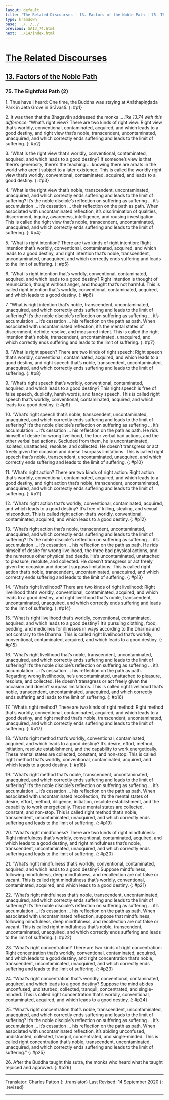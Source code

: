 ```yaml
---
layout: default
title: 'The Related Discourses | 13. Factors of the Noble Path | 75. The Eightfold Path (2)'
type: kramdown
base: ../../../
previous: SA13_74.html
next: ../14/index.html
---
```


# [The Related Discourses](../index.html)
## [13. Factors of the Noble Path](index.html)
### 75. The Eightfold Path (2)

1\. Thus have I heard: One time, the Buddha was staying at Anāthapiṇḍada Park in Jeta Grove in Śrāvastī.
{: #p1}

2\. It was then that the Bhagavān addressed the monks … *like 13.74 with this difference:* “What’s right view? There are two kinds of right view: Right view that’s worldly, conventional, contaminated, acquired, and which leads to a good destiny, and right view that’s noble, transcendent, uncontaminated, unacquired, and which correctly ends suffering and leads to the limit of suffering.
{: #p2}

3\. “What is the right view that’s worldly, conventional, contaminated, acquired, and which leads to a good destiny? If someone’s view is that there’s generosity, there’s the teaching … knowing there are arhats in the world who aren’t subject to a later existence. This is called the worldly right view that’s worldly, conventional, contaminated, acquired, and leads to a good destiny.
{: #p3}

4\. “What is the right view that’s noble, transcendent, uncontaminated, unacquired, and which correctly ends suffering and leads to the limit of suffering? It’s the noble disciple’s reflection on suffering as suffering … it’s accumulation … it’s cessation … their reflection on the path as path. When associated with uncontaminated reflection, it’s discrimination of qualities, discernment, inquiry, awareness, intelligence, and rousing investigation. This is called the right view that’s noble, transcendent, uncontaminated, unacquired, and which correctly ends suffering and leads to the limit of suffering.
{: #p4}

5\. “What is right intention? There are two kinds of right intention: Right intention that’s worldly, conventional, contaminated, acquired, and which leads to a good destiny, and right intention that’s noble, transcendent, uncontaminated, unacquired, and which correctly ends suffering and leads to the limit of suffering.
{: #p5}

6\. “What is right intention that’s worldly, conventional, contaminated, acquired, and which leads to a good destiny? Right intention is thought of renunciation, thought without anger, and thought that’s not harmful. This is called right intention that’s worldly, conventional, contaminated, acquired, and which leads to a good destiny.
{: #p6}

7\. “What is right intention that’s noble, transcendent, uncontaminated, unacquired, and which correctly ends suffering and leads to the limit of suffering? It’s the noble disciple’s reflection on suffering as suffering … it’s accumulation … it’s cessation … his reflection on the path as path. When associated with uncontaminated reflection, it’s the mental states of discernment, definite resolve, and measured intent. This is called the right intention that’s noble, transcendent, uncontaminated, unacquired, and which correctly ends suffering and leads to the limit of suffering.
{: #p7}

8\. “What is right speech? There are two kinds of right speech: Right speech that’s worldly, conventional, contaminated, acquired, and which leads to a good destiny, and right speech that’s noble, transcendent, uncontaminated, unacquired, and which correctly ends suffering and leads to the limit of suffering.
{: #p8}

9\. “What’s right speech that’s worldly, conventional, contaminated, acquired, and which leads to a good destiny? This right speech is free of false speech, duplicity, harsh words, and fancy speech. This is called right speech that’s worldly, conventional, contaminated, acquired, and which leads to a good destiny.
{: #p9}

10\. “What’s right speech that’s noble, transcendent, uncontaminated, unacquired, and which correctly ends suffering and leads to the limit of suffering? It’s the noble disciple’s reflection on suffering as suffering … it’s accumulation … it’s cessation … his reflection on the path as path. He rids himself of desire for wrong livelihood, the four verbal bad actions, and the other verbal bad actions. Secluded from them, he is uncontaminated, isolated, unattached, resolute, and collected. He doesn’t transgress or act freely given the occasion and doesn’t surpass limitations. This is called right speech that’s noble, transcendent, uncontaminated, unacquired, and which correctly ends suffering and leads to the limit of suffering.
{: #p10}

11\. “What’s right action? There are two kinds of right action: Right action that’s worldly, conventional, contaminated, acquired, and which leads to a good destiny, and right action that’s noble, transcendent, uncontaminated, unacquired, and which correctly ends suffering and leads to the limit of suffering.
{: #p11}

12\. “What’s right action that’s worldly, conventional, contaminated, acquired, and which leads to a good destiny? It’s free of killing, stealing, and sexual misconduct. This is called right action that’s worldly, conventional, contaminated, acquired, and which leads to a good destiny.
{: #p12}

13\. “What’s right action that’s noble, transcendent, uncontaminated, unacquired, and which correctly ends suffering and leads to the limit of suffering? It’s the noble disciple’s reflection on suffering as suffering … it’s accumulation … it’s cessation … his reflection on the path as path. He rids himself of desire for wrong livelihood, the three bad physical actions, and the numerous other physical bad deeds. He’s uncontaminated, unattached to pleasure, resolute, and collected. He doesn’t transgress or act freely given the occasion and doesn’t surpass limitations. This is called right action that’s noble, transcendent, uncontaminated, unacquired, and which correctly ends suffering and leads to the limit of suffering.
{: #p13}

14\. “What’s right livelihood? There are two kinds of right livelihood: Right livelihood that’s worldly, conventional, contaminated, acquired, and which leads to a good destiny, and right livelihood that’s noble, transcendent, uncontaminated, unacquired, and which correctly ends suffering and leads to the limit of suffering.
{: #p14}

15\. “What is right livelihood that’s worldly, conventional, contaminated, acquired, and which leads to a good destiny? It’s pursuing clothing, food, bedding, and medicines for illnesses in ways according to the Dharma and not contrary to the Dharma. This is called right livelihood that’s worldly, conventional, contaminated, acquired, and which leads to a good destiny.
{: #p15}

16\. “What’s right livelihood that’s noble, transcendent, uncontaminated, unacquired, and which correctly ends suffering and leads to the limit of suffering? It’s the noble disciple’s reflection on suffering as suffering … it’s accumulation … it’s cessation … his reflection on the path as path. Regarding wrong livelihoods, he’s uncontaminated, unattached to pleasure, resolute, and collected. He doesn’t transgress or act freely given the occasion and doesn’t surpass limitations. This is called right livelihood that’s noble, transcendent, uncontaminated, unacquired, and which correctly ends suffering and leads to the limit of suffering.
{: #p16}

17\. “What’s right method? There are two kinds of right method: Right method that’s worldly, conventional, contaminated, acquired, and which leads to a good destiny, and right method that’s noble, transcendent, uncontaminated, unacquired, and which correctly ends suffering and leads to the limit of suffering.
{: #p17}

18\. “What’s right method that’s worldly, conventional, contaminated, acquired, and which leads to a good destiny? It’s desire, effort, method, initiation, resolute establishment, and the capability to work energetically. These mental states are collected, constant, and non-stop. This is called right method that’s worldly, conventional, contaminated, acquired, and which leads to a good destiny.
{: #p18}

19\. “What’s right method that’s noble, transcendent, uncontaminated, unacquired, and which correctly ends suffering and leads to the limit of suffering? It’s the noble disciple’s reflection on suffering as suffering … it’s accumulation … it’s cessation … his reflection on the path as path. When associated with uncontaminated recollection, it’s the mental states of desire, effort, method, diligence, initiation, resolute establishment, and the capability to work energetically. These mental states are collected, constant, and non-stop. This is called right method that’s noble, transcendent, uncontaminated, unacquired, and which correctly ends suffering and leads to the limit of suffering.
{: #p19}

20\. “What’s right mindfulness? There are two kinds of right mindfulness: Right mindfulness that’s worldly, conventional, contaminated, acquired, and which leads to a good destiny, and right mindfulness that’s noble, transcendent, uncontaminated, unacquired, and which correctly ends suffering and leads to the limit of suffering.
{: #p20}

21\. “What’s right mindfulness that’s worldly, conventional, contaminated, acquired, and which leads to a good destiny? Suppose mindfulness, following mindfulness, deep mindfulness, and recollection are not false or vacant. This is called right mindfulness that’s worldly, conventional, contaminated, acquired, and which leads to a good destiny.
{: #p21}

22\. “What’s right mindfulness that’s noble, transcendent, uncontaminated, unacquired, and which correctly ends suffering and leads to the limit of suffering? It’s the noble disciple’s reflection on suffering as suffering … it’s accumulation … it’s cessation … his reflection on the path as path. When associated with uncontaminated reflection, suppose that mindfulness, following mindfulness, deep mindfulness, and recollection are not false or vacant. This is called right mindfulness that’s noble, transcendent, uncontaminated, unacquired, and which correctly ends suffering and leads to the limit of suffering.
{: #p22}

23\. “What’s right concentration? There are two kinds of right concentration: Right concentration that’s worldly, conventional, contaminated, acquired, and which leads to a good destiny, and right concentration that’s noble, transcendent, uncontaminated, unacquired, and which correctly ends suffering and leads to the limit of suffering.
{: #p23}

24\. “What’s right concentration that’s worldly, conventional, contaminated, acquired, and which leads to a good destiny? Suppose the mind abides unconfused, undisturbed, collected, tranquil, concentrated, and single-minded. This is called right concentration that’s worldly, conventional, contaminated, acquired, and which leads to a good destiny.
{: #p24}

25\. “What’s right concentration that’s noble, transcendent, uncontaminated, unacquired, and which correctly ends suffering and leads to the limit of suffering? It’s the noble disciple’s reflection on suffering as suffering … it’s accumulation … it’s cessation … his reflection on the path as path. When associated with uncontaminated reflection, it’s abiding unconfused, undistracted, collected, tranquil, concentrated, and single-minded. This is called right concentration that’s noble, transcendent, uncontaminated, unacquired, and which correctly ends suffering and leads to the limit of suffering.”
{: #p25}

26\. After the Buddha taught this sutra, the monks who heard what he taught rejoiced and approved.
{: #p26}

---

Translator: Charles Patton
{: .translator}
Last Revised: 14 September 2020
{: .revised}

---
